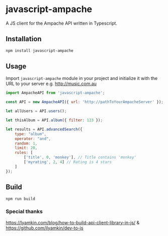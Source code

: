 # javascript-ampache

A JS client for the Ampache API written in Typescript.

## Installation

```bash
npm install javascript-ampache
```

## Usage

Import `javascript-ampache` module in your project and initialize it with the URL to your server e.g. http://music.com.au

```js
import AmpacheAPI from 'javascript-ampache';

const API = new AmpacheAPI({ url: 'http://pathToYourAmpacheServer' }); // debug: true - will log the final GET to console

let allUsers = API.users();

let thisAlbum = API.album({ filter: 123 });

let results = API.advancedSearch({
    type: "album",
    operator: "and",
    random: 1,
    limit: 20,
    rules: [
        ['title', 0, 'monkey'], // Title contains 'monkey'
        ['myrating', 2, 4] // Rating is 4 stars
    ]
});
```

## Build
```bash
npm run build
```

### Special thanks
https://lyamkin.com/blog/how-to-build-api-client-library-in-js/ & https://github.com/ilyamkin/dev-to-js


